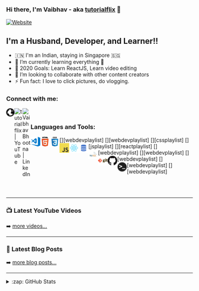 ### Hi there, I'm Vaibhav - aka [tutorialflix][website] 👋

[![Website](https://img.shields.io/badge/tutorialflix-up-brightgreen)](https://tutorialflix.com)

## I'm a Husband, Developer, and Learner!!

- :india: I'm an Indian, staying in Singapore :singapore:
- 🌱 I’m currently learning everything 🤣
- 🥅 2020 Goals: Learn ReactJS, Learn video editing
- 👯 I’m looking to collaborate with other content creators
- ⚡ Fun fact: I love to click pictures, do vlogging.


### Connect with me:

[<img align="left" alt="tutorialflix.com" width="22px" src="https://raw.githubusercontent.com/iconic/open-iconic/master/svg/globe.svg" />][website]
[<img align="left" alt="tutorialflix | YouTube" width="22px" src="https://cdn.jsdelivr.net/npm/simple-icons@v3/icons/youtube.svg" />][youtube]
[<img align="left" alt="VaibhavBhootna | LinkedIn" width="22px" src="https://cdn.jsdelivr.net/npm/simple-icons@v3/icons/linkedin.svg" />][linkedin]

<br />

### Languages and Tools:

[<img align="left" alt="Visual Studio Code" width="26px" src="https://raw.githubusercontent.com/github/explore/80688e429a7d4ef2fca1e82350fe8e3517d3494d/topics/visual-studio-code/visual-studio-code.png" />][webdevplaylist]
[<img align="left" alt="HTML5" width="26px" src="https://raw.githubusercontent.com/github/explore/80688e429a7d4ef2fca1e82350fe8e3517d3494d/topics/html/html.png" />][webdevplaylist]
[<img align="left" alt="CSS3" width="26px" src="https://raw.githubusercontent.com/github/explore/80688e429a7d4ef2fca1e82350fe8e3517d3494d/topics/css/css.png" />][cssplaylist]
[<img align="left" alt="JavaScript" width="26px" src="https://raw.githubusercontent.com/github/explore/80688e429a7d4ef2fca1e82350fe8e3517d3494d/topics/javascript/javascript.png" />][jsplaylist]
[<img align="left" alt="React" width="26px" src="https://raw.githubusercontent.com/github/explore/80688e429a7d4ef2fca1e82350fe8e3517d3494d/topics/react/react.png" />][reactplaylist]
[<img align="left" alt="SQL" width="26px" src="https://raw.githubusercontent.com/github/explore/80688e429a7d4ef2fca1e82350fe8e3517d3494d/topics/sql/sql.png" />][webdevplaylist]
[<img align="left" alt="MySQL" width="26px" src="https://raw.githubusercontent.com/github/explore/80688e429a7d4ef2fca1e82350fe8e3517d3494d/topics/mysql/mysql.png" />][webdevplaylist]
[<img align="left" alt="Git" width="26px" src="https://raw.githubusercontent.com/github/explore/80688e429a7d4ef2fca1e82350fe8e3517d3494d/topics/git/git.png" />][webdevplaylist]
[<img align="left" alt="GitHub" width="26px" src="https://raw.githubusercontent.com/github/explore/78df643247d429f6cc873026c0622819ad797942/topics/github/github.png" />][webdevplaylist]
[<img align="left" alt="Terminal" width="26px" src="https://raw.githubusercontent.com/github/explore/80688e429a7d4ef2fca1e82350fe8e3517d3494d/topics/terminal/terminal.png" />][webdevplaylist]

<br />
<br />

---

### 📺 Latest YouTube Videos

<!-- YOUTUBE:START -->
<!-- YOUTUBE:END -->

➡️ [more videos...](https://youtube.com/tutorialflix)

---

### 📕 Latest Blog Posts

<!-- BLOG-POST-LIST:START -->
<!-- BLOG-POST-LIST:END -->

➡️ [more blog posts...](https://tutorialflix.com)

---

<details>
  <summary>:zap: GitHub Stats</summary>

  <img align="left" alt="tutorialflix's GitHub Stats" src="https://github-readme-stats.tutorialflix.vercel.app/api?username=tutorialflix&show_icons=true&hide_border=true" />

</details>

[website]: https://tutorialflix.com
[youtube]: https://www.youtube.com/channel/UCDSJh3rB7sETtQfUgWr32mQ
[linkedin]: https://linkedin.com/in/vaibhavbhootna

